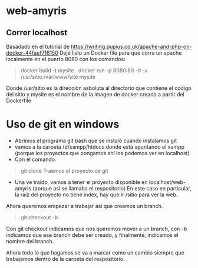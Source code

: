 ﻿# web-amyris

## Correr localhost
Basadado en el tutorial de https://writing.pupius.co.uk/apache-and-php-on-docker-44faef716150
Dejé listo un Docker file para que corra un apache localmente en el puerto 8080 con los comandos:
> docker build -t mysite .
> docker run -p 8080:80 -d -v /usr/sitio:/var/www/site mysite

Donde /usr/sitio es la dirección asboluta al directorio que contiene el código del sitio y mysite es el nombre de la imagen de docker creada a partir del Dockerfile

# Uso de git en windows

- Abrimos el programa git bash que se instaló cuando instalamos git
- vamos a la carpeta /d/xampp/htdocs donde está apuntando el xampp (porque los proyectos que pongamos ahí los podemos ver en localhost)
- Con el comando:
> git clone <url del repo>
Traemos el proyecto de git
- Una ve traído, vamos a tener el proyecto disponible en localhost/web-amyris (porque así se llamaba el respositorio)
En este caso en particular, la raíz del proyecto no tiene index, hay que ir /sitio para ver la web.

Ahora queremos empezar a trabajar así que creamos un branch.

> git checkout -b <nombre del branch>

Con git checkout indicamos que nos queremos mover a un branch, con -b indicamos que ese 
branch debe ser creado, y finalmente, indicamos el nombre del branch.

Ahora todo lo que hagamos se va a marcar como un cambio siempre que trabajemos dentro de la carpeta del respositorio.